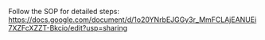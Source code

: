 Follow the SOP for detailed steps: https://docs.google.com/document/d/1o20YNrbEJGGy3r_MmFCLAjEANUEi7XZFcXZZT-Bkcio/edit?usp=sharing
